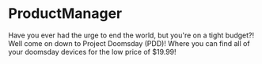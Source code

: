 # ProductManager

Have you ever had the urge to end the world, but you're on a tight budget?!
Well come on down to Project Doomsday (PDD)! Where you can find all of your doomsday devices for the low price of $19.99!
